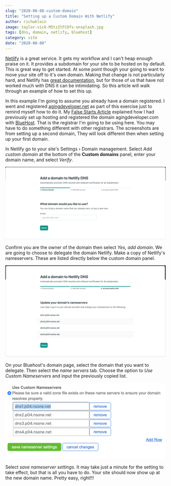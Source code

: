 ```yaml
---
slug: "2020-08-08-custom-domain"
title: "Setting up a Custom Domain With Netlify"
author: richwklein
image: taylor-vick-M5tzZtFCOfs-unsplash.jpg
tags: [dns, domain, netlify, bluehost]
category: site
date: "2020-08-08"
---
```


[Netlify](https://www.netlify.com) is a great service. It gets my workflow and I can't heap
enough praise on it. It provides a subdomain for your site to be hosted on by default.
This is great way to get started. At some point though your going to want to move
your site off to it's own domain. Making that change is not particularly hard,
and Netlify has [great documentation](https://docs.netlify.com/domains-https/custom-domains/configure-external-dns/#configure-a-subdomain), but for those of us that have not worked much with 
DNS it can be intimidating. So this article will walk through an example of how 
to set this up.

In this example I'm going to assume you already have a domain registered. I
went and registered [agingdeveloper.net](https://agingdeveloper.net) as part
of this exercise just to remind myself how to do it. My 
[False Starts Article](/article/2020/07/26/false-start) explained how I had 
previously set up hosting and registered the domain agingdeveloper.com with 
[BlueHost](https://www.bluehost.com). That is the registrar I'm going to be
using here. You may have to do something different with other registrars.
The screenshots are from setting up a second domain, They will look different 
then when setting up your first domain.

In Netlify go to your site's Settings › Domain management. Select 
*Add custom domain* at the bottom of the **Custom domains** panel, enter your 
domain name, and select *Verify*. 

![Netlify Verify](netlify_verify.png)

Confirm you are the owner of the domain then select *Yes, add domain*. 
We are going to choose to delegate the domain Netlify. Make a copy of 
Netlify's nameservers. These are listed directly below the custom domain panel. 

![Netlify Nameservers](netlify_nameservers.png)

On your Bluehost's domain page, select the domain that you want to delegate. 
Then select the *name servers* tab. Choose the option to 
*Use Custom Nameservers* and input the previously copied list.

![Bluehost Nameservers](bluehost_nameservers.png)

Select *save nameserver settings*. It may take just a minute for the setting to 
take effect, but that is all you have to do. Your site should now show up
at the new domain name. Pretty easy, right!!!
